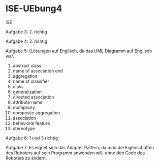 # ISE-UEbung4
ISE

Aufgabe 3: 2. richtig

Aufgabe 4: 2. richtig

Aufgabe 5: (Lösungen auf Englisch, da das UML Diagramm auf Englisch war.

1. abstract class
2. name of association end
3. aggregation
4. name of classifier
5. class
6. generalization
7. directed association
8. attribute name
9. multiplicity
10. composite aggregation
11. association
12. behavioral feature
13. stereotype

Aufgabe 6: 1 und 3 richtig

Aufgabe 7:
Es eignet sich das Adapter Pattern, da man die Eigenschaften des Roboters auf sein Programm anwenden will, 
ohne den Code des Roboters zu ändern.
